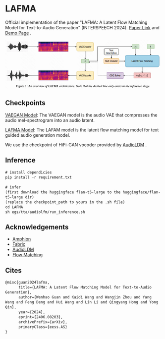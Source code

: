 # LAFMA
Official implementation of the paper "LAFMA: A Latent Flow Matching Model for Text-to-Audio Generation" (INTERSPEECH 2024).  [Paper Link](https://arxiv.org) and [Demo Page](https://lafma.github.io) .

![](imgs/lafma.png)

## Checkpoints

[VAEGAN Model](https://drive.google.com/file/d/1FRTMxcKHafTcDvEK-c_zRYckF25-UbjQ/view?usp=drive_link): 
The VAEGAN model is the audio VAE that compresses the audio mel-spectrogram into an audio latent.

[LAFMA Model](https://drive.google.com/file/d/1lpX8rN1GvDar4quoLfofI0UireVmuHay/view?usp=drive_link): 
The LAFAM model is the latent flow matching model for text guided audio generation model.

We use the checkpoint of HiFi-GAN vocoder provided by [AudioLDM](https://zenodo.org/records/7884686) .

## Inference
```
# install dependicies
pip install -r requirement.txt

# infer
(first download the huggingface flan-t5-large to the huggingface/flan-t5-large dir)
(replace the checkpoint_path to yours in the .sh file)
cd LAFMA 
sh egs/tta/audiolfm/run_inference.sh
```
## Acknowledgements
- [Amphion](https://github.com/open-mmlab/Amphion)
- [Fabric](https://github.com/Lightning-AI/pytorch-lightning) 
- [AudioLDM](https://github.com/haoheliu/AudioLDM)
- [Flow Matching](https://github.com/atong01/conditional-flow-matching/tree/main)


## Cites
```
@misc{guan2024lafma,
      title={LAFMA: A Latent Flow Matching Model for Text-to-Audio Generation}, 
      author={Wenhao Guan and Kaidi Wang and Wangjin Zhou and Yang Wang and Feng Deng and Hui Wang and Lin Li and Qingyang Hong and Yong Qin},
      year={2024},
      eprint={2406.08203},
      archivePrefix={arXiv},
      primaryClass={eess.AS}
}
```